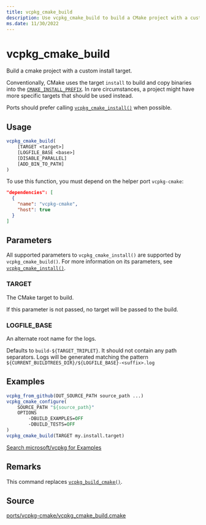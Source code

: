 ```yaml
---
title: vcpkg_cmake_build
description: Use vcpkg_cmake_build to build a CMake project with a custom install target.
ms.date: 11/30/2022
---
```

# vcpkg_cmake_build

Build a cmake project with a custom install target.

Conventionally, CMake uses the target `install` to build and copy binaries into the [`CMAKE_INSTALL_PREFIX`](https://cmake.org/cmake/help/latest/variable/CMAKE_INSTALL_PREFIX.html). In rare circumstances, a project might have more specific targets that should be used instead.

Ports should prefer calling [`vcpkg_cmake_install()`](vcpkg_cmake_install.md) when possible.

## Usage

```cmake
vcpkg_cmake_build(
    [TARGET <target>]
    [LOGFILE_BASE <base>]
    [DISABLE_PARALLEL]
    [ADD_BIN_TO_PATH]
)
```

To use this function, you must depend on the helper port `vcpkg-cmake`:

```json
"dependencies": [
  {
    "name": "vcpkg-cmake",
    "host": true
  }
]
```

## Parameters

All supported parameters to `vcpkg_cmake_install()` are supported by `vcpkg_cmake_build()`. For more information on its parameters, see [`vcpkg_cmake_install()`](vcpkg_cmake_install.md#parameters).

### TARGET

The CMake target to build.

If this parameter is not passed, no target will be passed to the build.

### LOGFILE_BASE

An alternate root name for the logs.

Defaults to `build-${TARGET_TRIPLET}`. It should not contain any path separators. Logs will be generated matching the pattern `${CURRENT_BUILDTREES_DIR}/${LOGFILE_BASE}-<suffix>.log`

## Examples

```cmake
vcpkg_from_github(OUT_SOURCE_PATH source_path ...)
vcpkg_cmake_configure(
    SOURCE_PATH "${source_path}"
    OPTIONS
        -DBUILD_EXAMPLES=OFF
        -DBUILD_TESTS=OFF
)
vcpkg_cmake_build(TARGET my.install.target)
```

[Search microsoft/vcpkg for Examples](https://github.com/microsoft/vcpkg/search?q=vcpkg_cmake_build+path%3A%2Fports)

## Remarks

This command replaces [`vcpkg_build_cmake()`](vcpkg_build_cmake.md).

## Source

[ports/vcpkg-cmake/vcpkg\_cmake\_build.cmake](https://github.com/Microsoft/vcpkg/blob/master/ports/vcpkg-cmake/vcpkg_cmake_build.cmake)
